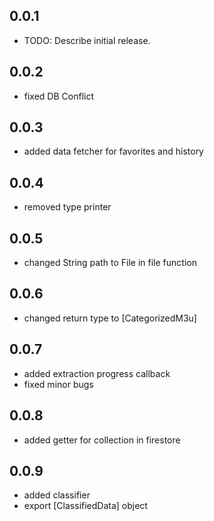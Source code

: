 ## 0.0.1

* TODO: Describe initial release.


## 0.0.2

* fixed DB Conflict

## 0.0.3

* added data fetcher for favorites and history

## 0.0.4

* removed type printer


## 0.0.5

* changed String path to File in file function 

## 0.0.6

* changed return type to [CategorizedM3u]

## 0.0.7

* added extraction progress callback
* fixed minor bugs

## 0.0.8

* added getter for collection in firestore

## 0.0.9

* added classifier
* export [ClassifiedData] object